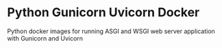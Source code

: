 # Python Gunicorn Uvicorn Docker

Python docker images for running ASGI and WSGI web server application with Gunicorn and Uvicorn
